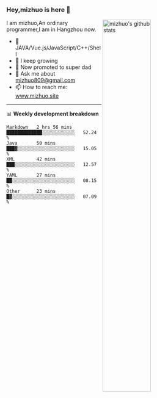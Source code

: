### Hey,mizhuo is here 👋

<img align="right" alt="mizhuo's github stats" width="50%" src="https://github-readme-stats.vercel.app/api?username=mizhuo&theme=tokyonight&show_icons=true">

I am mizhuo,An ordinary programmer,I am in Hangzhou now.

- 🔭 JAVA/Vue.js/JavaScript/C++/Shell
- 🌱 I keep growing
- 🤔 Now promoted to super dad
- 💬 Ask me about mizhuo809@gmail.com
- 📫 How to reach me: www.mizhuo.site

---
📊 **Weekly development breakdown**

<!--START_SECTION:waka-->

```text
Markdown   2 hrs 56 mins   █████████████░░░░░░░░░░░░   52.24 %
Java       50 mins         ███▓░░░░░░░░░░░░░░░░░░░░░   15.05 %
XML        42 mins         ███░░░░░░░░░░░░░░░░░░░░░░   12.57 %
YAML       27 mins         ██░░░░░░░░░░░░░░░░░░░░░░░   08.15 %
Other      23 mins         █▓░░░░░░░░░░░░░░░░░░░░░░░   07.09 %
```

<!--END_SECTION:waka-->
